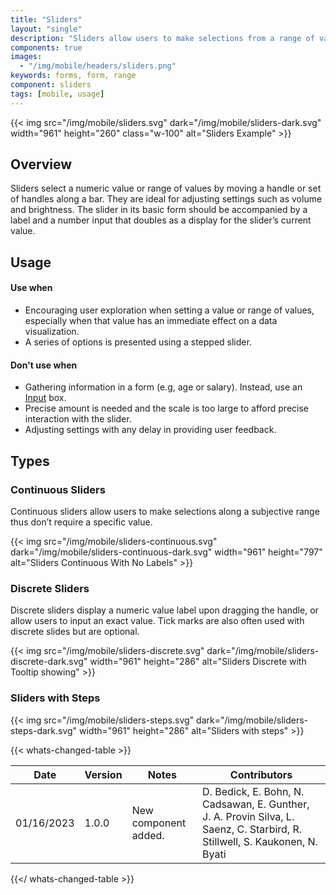 ```yaml
---
title: "Sliders"
layout: "single"
description: "Sliders allow users to make selections from a range of values."
components: true
images:
  - "/img/mobile/headers/sliders.png"
keywords: forms, form, range
component: sliders
tags: [mobile, usage]
---
```


{{< img src="/img/mobile/sliders.svg" dark="/img/mobile/sliders-dark.svg" width="961" height="260" class="w-100" alt="Sliders Example" >}}

## Overview

Sliders select a numeric value or range of values by moving a handle or set of handles along a bar. They are ideal for adjusting settings such as volume and brightness. The slider in its basic form should be accompanied by a label and a number input that doubles as a display for the slider’s current value.

## Usage

#### Use when

- Encouraging user exploration when setting a value or range of values, especially when that value has an immediate effect on a data visualization.
- A series of options is presented using a stepped slider.

#### Don't use when

- Gathering information in a form (e.g, age or salary). Instead, use an [Input](/components/mobile/inputs/) box.
- Precise amount is needed and the scale is too large to afford precise interaction with the slider.
- Adjusting settings with any delay in providing user feedback.

## Types

### Continuous Sliders

Continuous sliders allow users to make selections along a subjective range thus don’t require a specific value.

{{< img src="/img/mobile/sliders-continuous.svg" dark="/img/mobile/sliders-continuous-dark.svg" width="961" height="797" alt="Sliders Continuous With No Labels" >}}

### Discrete Sliders

Discrete sliders display a numeric value label upon dragging the handle, or allow users to input an exact value. Tick marks are also often used with discrete slides but are optional.

{{< img src="/img/mobile/sliders-discrete.svg" dark="/img/mobile/sliders-discrete-dark.svg" width="961" height="286" alt="Sliders Discrete with Tooltip showing" >}}

### Sliders with Steps

{{< img src="/img/mobile/sliders-steps.svg" dark="/img/mobile/sliders-steps-dark.svg" width="961" height="286" alt="Sliders with steps" >}}

{{< whats-changed-table >}}

| Date       | Version | Notes                | Contributors                                                                                                                |
| ---------- | ------- | -------------------- | --------------------------------------------------------------------------------------------------------------------------- |
| 01/16/2023 | 1.0.0   | New component added. | D. Bedick, E. Bohn, N. Cadsawan, E. Gunther, J. A. Provin Silva, L. Saenz, C. Starbird, R. Stillwell, S. Kaukonen, N. Byati |

{{</ whats-changed-table >}}
